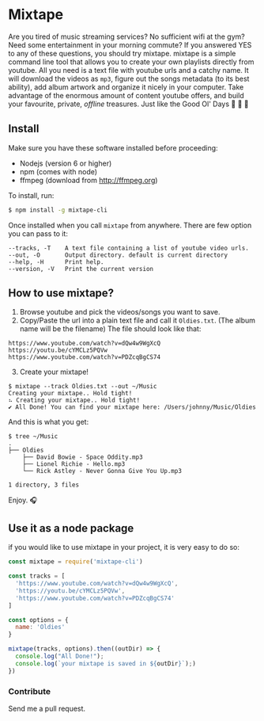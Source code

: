 # Mixtape
Are you tired of music streaming services? No sufficient wifi at the gym? Need some entertainment in your morning commute? If you answered YES to any of these questions, you should try mixtape. mixtape is a simple command line tool that allows you to create your own playlists directly from youtube. All you need is a text file with youtube urls and a catchy name. It will download the videos as `mp3`, figure out the songs metadata (to its best ability), add album artwork and organize it nicely in your computer. Take advantage of the enormous amount of content youtube offers, and build your favourite, private, _offline_ treasures. Just like the Good Ol' Days 💽 📼 📀

## Install
Make sure you have these software installed before proceeding:
- Nodejs (version 6 or higher)
- npm (comes with node)
- ffmpeg (download from http://ffmpeg.org)

To install, run:
```bash
$ npm install -g mixtape-cli
```

Once installed when you call `mixtape` from anywhere. There are few option you can pass to it:
```
--tracks, -T    A text file containing a list of youtube video urls.
--out, -O       Output directory. default is current directory
--help, -H      Print help.
--version, -V   Print the current version
```

## How to use mixtape?
1. Browse youtube and pick the videos/songs you want to save.
2. Copy/Paste the url into a plain text file and call it `Oldies.txt`. (The album name will be the filename)
The file should look like that:

  ```
  https://www.youtube.com/watch?v=dQw4w9WgXcQ
  https://youtu.be/cYMCLz5PQVw
  https://www.youtube.com/watch?v=PDZcqBgCS74
  ```
3. Create your mixtape!
```
$ mixtape --track Oldies.txt --out ~/Music
Creating your mixtape.. Hold tight!
⠦ Creating your mixtape.. Hold tight!
✔ All Done! You can find your mixtape here: /Users/johnny/Music/Oldies
```

And this is what you get:

```
$ tree ~/Music
.
├── Oldies
    ├── David Bowie - Space Oddity.mp3
    ├── Lionel Richie - Hello.mp3
    └── Rick Astley - Never Gonna Give You Up.mp3

1 directory, 3 files
```
Enjoy. 🎧

## Use it as a node package

if you would like to use mixtape in your project, it is very easy to do so:
```js
const mixtape = require('mixtape-cli')

const tracks = [
  'https://www.youtube.com/watch?v=dQw4w9WgXcQ',
  'https://youtu.be/cYMCLz5PQVw',
  'https://www.youtube.com/watch?v=PDZcqBgCS74'
]

const options = {
  name: 'Oldies'
}

mixtape(tracks, options).then((outDir) => {
  console.log("All Done!");
  console.log(`your mixtape is saved in ${outDir}`);)
})
```

### Contribute
Send me a pull request.

